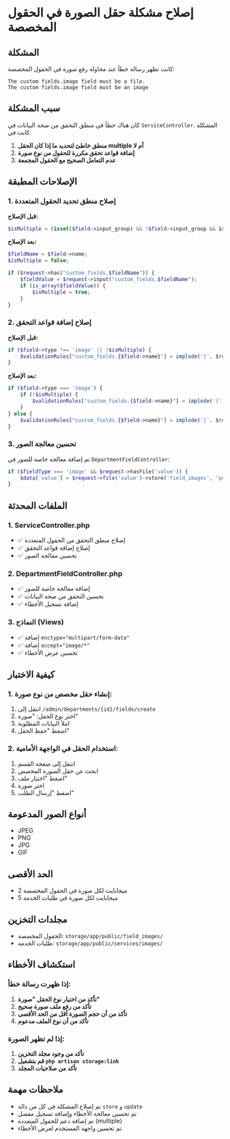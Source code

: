 # إصلاح مشكلة حقل الصورة في الحقول المخصصة

## المشكلة
كانت تظهر رسالة خطأ عند محاولة رفع صورة في الحقول المخصصة:
```
The custom fields.image field must be a file.
The custom fields.image field must be an image
```

## سبب المشكلة
كان هناك خطأ في منطق التحقق من صحة البيانات في `ServiceController`. المشكلة كانت في:

1. **منطق خاطئ لتحديد ما إذا كان الحقل multiple أم لا**
2. **إضافة قواعد تحقق مكررة للحقول من نوع صورة**
3. **عدم التعامل الصحيح مع الحقول المجمعة**

## الإصلاحات المطبقة

### 1. إصلاح منطق تحديد الحقول المتعددة

**قبل الإصلاح:**
```php
$isMultiple = (isset($field->input_group) && !$field->input_group && isset($request->custom_fields[$field->name]) && is_array($request->custom_fields[$field->name]));
```

**بعد الإصلاح:**
```php
$fieldName = $field->name;
$isMultiple = false;

if ($request->has("custom_fields.$fieldName")) {
    $fieldValue = $request->input("custom_fields.$fieldName");
    if (is_array($fieldValue)) {
        $isMultiple = true;
    }
}
```

### 2. إصلاح إضافة قواعد التحقق

**قبل الإصلاح:**
```php
if ($field->type !== 'image' || !$isMultiple) {
    $validationRules["custom_fields.{$field->name}"] = implode('|', $rule);
}
```

**بعد الإصلاح:**
```php
if ($field->type === 'image') {
    if (!$isMultiple) {
        $validationRules["custom_fields.{$field->name}"] = implode('|', $rule);
    }
} else {
    $validationRules["custom_fields.{$field->name}"] = implode('|', $rule);
}
```

### 3. تحسين معالجة الصور

تم إضافة معالجة خاصة للصور في `DepartmentFieldController`:

```php
if ($fieldType === 'image' && $request->hasFile('value')) {
    $data['value'] = $request->file('value')->store('field_images', 'public');
}
```

## الملفات المحدثة

### 1. ServiceController.php
- ✅ إصلاح منطق التحقق من الحقول المتعددة
- ✅ إصلاح إضافة قواعد التحقق
- ✅ تحسين معالجة الصور

### 2. DepartmentFieldController.php
- ✅ إضافة معالجة خاصة للصور
- ✅ تحسين التحقق من صحة البيانات
- ✅ إضافة تسجيل الأخطاء

### 3. النماذج (Views)
- ✅ إضافة `enctype="multipart/form-data"`
- ✅ إضافة `accept="image/*"`
- ✅ تحسين عرض الأخطاء

## كيفية الاختبار

### 1. إنشاء حقل مخصص من نوع صورة:
1. انتقل إلى `/admin/departments/{id}/fields/create`
2. اختر نوع الحقل: "صورة"
3. املأ البيانات المطلوبة
4. اضغط "حفظ الحقل"

### 2. استخدام الحقل في الواجهة الأمامية:
1. انتقل إلى صفحة القسم
2. ابحث عن حقل الصورة المخصص
3. اضغط "اختيار ملف"
4. اختر صورة
5. اضغط "إرسال الطلب"

## أنواع الصور المدعومة
- JPEG
- PNG
- JPG
- GIF

## الحد الأقصى
- 2 ميجابايت لكل صورة في الحقول المخصصة
- 5 ميجابايت لكل صورة في طلبات الخدمة

## مجلدات التخزين
- الحقول المخصصة: `storage/app/public/field_images/`
- طلبات الخدمة: `storage/app/public/services/images/`

## استكشاف الأخطاء

### إذا ظهرت رسالة خطأ:
1. **تأكد من اختيار نوع الحقل "صورة"**
2. **تأكد من رفع ملف صورة صحيح**
3. **تأكد من أن حجم الصورة أقل من الحد الأقصى**
4. **تأكد من أن نوع الملف مدعوم**

### إذا لم تظهر الصورة:
1. **تأكد من وجود مجلد التخزين**
2. **قم بتشغيل `php artisan storage:link`**
3. **تأكد من صلاحيات المجلد**

## ملاحظات مهمة
- تم إصلاح المشكلة في كل من دالة `store` و `update`
- تم تحسين معالجة الأخطاء وإضافة تسجيل مفصل
- تم إضافة دعم للحقول المتعددة (multiple)
- تم تحسين واجهة المستخدم لعرض الأخطاء 
